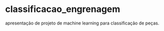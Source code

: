 # classificacao_engrenagem
apresentação de projeto de machine learning para classificação de peças.
